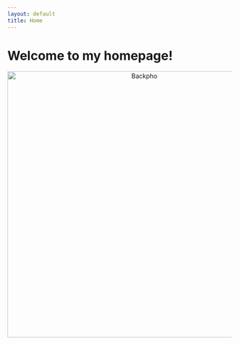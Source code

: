 ```yaml
---
layout: default
title: Home
---
```

# Welcome to my homepage! 
<p align="center">
 <img src="Backpho.png" alt="Backpho" width="600" height="600"/>
 </p>

